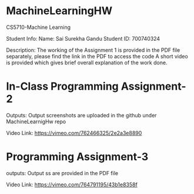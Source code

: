 # MachineLearningHW
CS5710-Machine Learning

Student Info:
Name: Sai Surekha Gandu 
Student ID: 700740324

Description:
The working of the Assignment 1 is provided in the PDF file separately, please find the link in the PDF to access the code
A short video is provided which gives brief overall explanation of the work done. 




# In-Class Programming Assignment-2
Outputs:
Output screenshots are uploaded in the github under MachineLearnigHw repo

Video Link:
https://vimeo.com/762466325/2e2a3e8890

# Programming Assignment-3
outputs: 
Output ss are provided in the PDF file

Video Link:
https://vimeo.com/764791195/43b1e8358f
